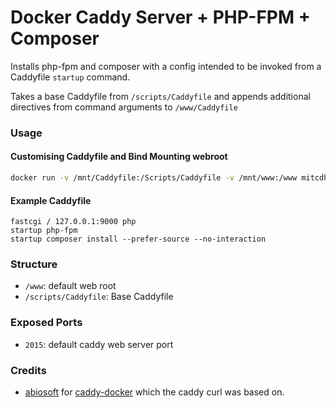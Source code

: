# Docker Caddy Server + PHP-FPM + Composer

Installs php-fpm and composer with a config intended to be invoked from a Caddyfile `startup` command.

Takes a base Caddyfile from `/scripts/Caddyfile` and appends additional directives from command arguments to `/www/Caddyfile`

### Usage
#### Customising Caddyfile and Bind Mounting webroot
````bash
docker run -v /mnt/Caddyfile:/Scripts/Caddyfile -v /mnt/www:/www mitcdh/caddy-composer "prometheus" "realip {" "from 10.42.0.0/16" "from 172.17.0.0/16" "}"
````

#### Example Caddyfile
````
fastcgi / 127.0.0.1:9000 php
startup php-fpm
startup composer install --prefer-source --no-interaction
````


### Structure
* `/www`: default web root
* `/scripts/Caddyfile`: Base Caddyfile

### Exposed Ports
* `2015`: default caddy web server port

### Credits
* [abiosoft](https://github.com/abiosoft) for [caddy-docker](https://github.com/abiosoft/caddy-docker) which the caddy curl was based on.